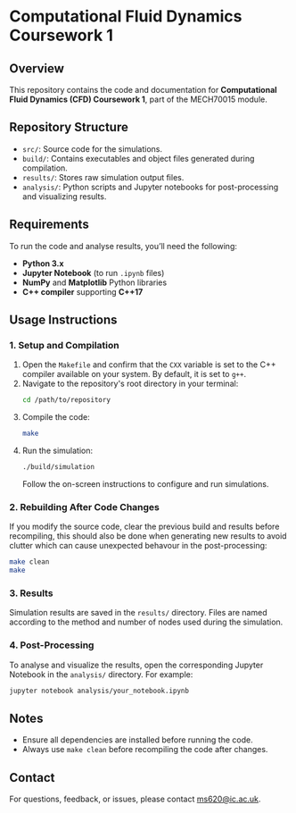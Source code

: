 # Computational Fluid Dynamics Coursework 1

## Overview
This repository contains the code and documentation for **Computational Fluid Dynamics (CFD) Coursework 1**, part of the MECH70015 module.
## Repository Structure
- `src/`: Source code for the simulations.
- `build/`: Contains executables and object files generated during compilation.
- `results/`: Stores raw simulation output files.
- `analysis/`: Python scripts and Jupyter notebooks for post-processing and visualizing results.

## Requirements
To run the code and analyse results, you’ll need the following:
- **Python 3.x**
- **Jupyter Notebook** (to run `.ipynb` files)
- **NumPy** and **Matplotlib** Python libraries
- **C++ compiler** supporting **C++17** 

## Usage Instructions
### 1. Setup and Compilation
1. Open the `Makefile` and confirm that the `CXX` variable is set to the C++ compiler available on your system. By default, it is set to `g++`.
2. Navigate to the repository's root directory in your terminal:
   ```bash
   cd /path/to/repository
   ```
3. Compile the code:
   ```bash
   make
   ```
4. Run the simulation:
   ```bash
   ./build/simulation
   ```
   Follow the on-screen instructions to configure and run simulations.

### 2. Rebuilding After Code Changes
If you modify the source code, clear the previous build and results before recompiling, this should also be done when generating new results to avoid clutter which can cause unexpected behavour in the post-processing:
```bash
make clean
make
```

### 3. Results
Simulation results are saved in the `results/` directory. Files are named according to the method and number of nodes used during the simulation.

### 4. Post-Processing
To analyse and visualize the results, open the corresponding Jupyter Notebook in the `analysis/` directory. For example:
```bash
jupyter notebook analysis/your_notebook.ipynb
```

## Notes
- Ensure all dependencies are installed before running the code.
- Always use `make clean` before recompiling the code after changes.

## Contact
For questions, feedback, or issues, please contact [ms620@ic.ac.uk](mailto:ms620@ic.ac.uk).

